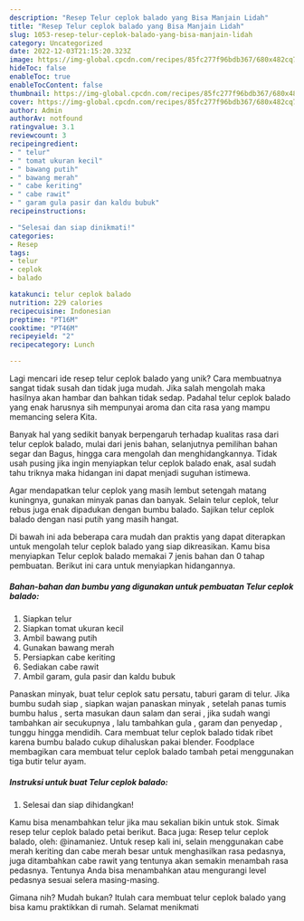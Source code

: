 ```yaml
---
description: "Resep Telur ceplok balado yang Bisa Manjain Lidah"
title: "Resep Telur ceplok balado yang Bisa Manjain Lidah"
slug: 1053-resep-telur-ceplok-balado-yang-bisa-manjain-lidah
category: Uncategorized
date: 2022-12-03T21:15:20.323Z
image: https://img-global.cpcdn.com/recipes/85fc277f96bdb367/680x482cq70/telur-ceplok-balado-foto-resep-utama.jpg
hideToc: false
enableToc: true
enableTocContent: false
thumbnail: https://img-global.cpcdn.com/recipes/85fc277f96bdb367/680x482cq70/telur-ceplok-balado-foto-resep-utama.jpg
cover: https://img-global.cpcdn.com/recipes/85fc277f96bdb367/680x482cq70/telur-ceplok-balado-foto-resep-utama.jpg
author: Admin
authorAv: notfound
ratingvalue: 3.1
reviewcount: 3
recipeingredient:
- " telur"
- " tomat ukuran kecil"
- " bawang putih"
- " bawang merah"
- " cabe keriting"
- " cabe rawit"
- " garam gula pasir dan kaldu bubuk"
recipeinstructions:

- "Selesai dan siap dinikmati!"
categories:
- Resep
tags:
- telur
- ceplok
- balado

katakunci: telur ceplok balado 
nutrition: 229 calories
recipecuisine: Indonesian
preptime: "PT16M"
cooktime: "PT46M"
recipeyield: "2"
recipecategory: Lunch

---
```





Lagi mencari ide resep telur ceplok balado yang unik? Cara membuatnya sangat tidak susah dan tidak juga mudah. Jika salah mengolah maka hasilnya akan hambar dan bahkan tidak sedap. Padahal telur ceplok balado yang enak harusnya sih mempunyai aroma dan cita rasa yang mampu memancing selera Kita.





Banyak hal yang sedikit banyak berpengaruh terhadap kualitas rasa dari telur ceplok balado, mulai dari jenis bahan, selanjutnya pemilihan bahan segar dan Bagus, hingga cara mengolah dan menghidangkannya. Tidak usah pusing jika ingin menyiapkan telur ceplok balado enak,      asal sudah tahu triknya maka hidangan ini dapat menjadi suguhan istimewa.














Agar mendapatkan telur ceplok yang masih lembut setengah matang kuningnya, gunakan minyak panas dan banyak. Selain telur ceplok, telur rebus juga enak dipadukan dengan bumbu balado. Sajikan telur ceplok balado dengan nasi putih yang masih hangat.






Di bawah ini ada beberapa cara mudah dan praktis yang dapat diterapkan untuk mengolah telur ceplok balado yang siap dikreasikan. Kamu bisa menyiapkan Telur ceplok balado memakai 7 jenis bahan dan 0 tahap pembuatan. Berikut ini cara untuk menyiapkan hidangannya.

<!--inarticleads1-->

##### Bahan-bahan dan bumbu yang digunakan untuk pembuatan Telur ceplok balado:

1. Siapkan  telur
1. Siapkan  tomat ukuran kecil
1. Ambil  bawang putih
1. Gunakan  bawang merah
1. Persiapkan  cabe keriting
1. Sediakan  cabe rawit
1. Ambil  garam, gula pasir dan kaldu bubuk


Panaskan minyak, buat telur ceplok satu persatu, taburi garam di telur. Jika bumbu sudah siap , siapkan wajan panaskan minyak , setelah panas tumis bumbu halus , serta masukan daun salam dan serai , jika sudah wangi tambahkan air secukupnya , lalu tambahkan gula , garam dan penyedap , tunggu hingga mendidih. Cara membuat telur ceplok balado tidak ribet karena bumbu balado cukup dihaluskan pakai blender. Foodplace membagikan cara membuat telur ceplok balado tambah petai menggunakan tiga butir telur ayam. 

<!--inarticleads2-->

##### Instruksi untuk buat Telur ceplok balado:


1. Selesai dan siap dihidangkan!

Kamu bisa menambahkan telur jika mau sekalian bikin untuk stok. Simak resep telur ceplok balado petai berikut. Baca juga: Resep telur ceplok balado, oleh: @inamaniez. Untuk resep kali ini, selain menggunakan cabe merah keriting dan cabe merah besar untuk menghasilkan rasa pedasnya, juga ditambahkan cabe rawit yang tentunya akan semakin menambah rasa pedasnya. Tentunya Anda bisa menambahkan atau mengurangi level pedasnya sesuai selera masing-masing. 

Gimana nih? Mudah bukan? Itulah cara membuat telur ceplok balado yang bisa kamu praktikkan di rumah. Selamat menikmati
